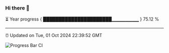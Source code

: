 ### Hi there 👋

⏳ Year progress { ██████████████████████▁▁▁▁▁▁▁▁ } 75.12 %

---

⏰ Updated on Tue, 01 Oct 2024 22:39:52 GMT

![Progress Bar CI](https://github.com/IshwaranRudhara/GIT-ACTION/workflows/Progress%20Bar%20CI/badge.svg)
